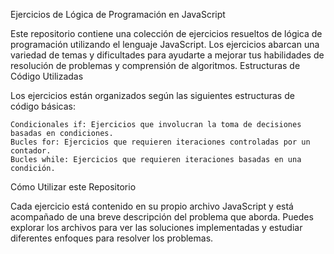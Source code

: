 Ejercicios de Lógica de Programación en JavaScript

Este repositorio contiene una colección de ejercicios resueltos de lógica de programación utilizando el lenguaje JavaScript. Los ejercicios abarcan una variedad de temas y dificultades para ayudarte a mejorar tus habilidades de resolución de problemas y comprensión de algoritmos.
Estructuras de Código Utilizadas

Los ejercicios están organizados según las siguientes estructuras de código básicas:

    Condicionales if: Ejercicios que involucran la toma de decisiones basadas en condiciones.
    Bucles for: Ejercicios que requieren iteraciones controladas por un contador.
    Bucles while: Ejercicios que requieren iteraciones basadas en una condición.

Cómo Utilizar este Repositorio

Cada ejercicio está contenido en su propio archivo JavaScript y está acompañado de una breve descripción del problema que aborda. Puedes explorar los archivos para ver las soluciones implementadas y estudiar diferentes enfoques para resolver los problemas.